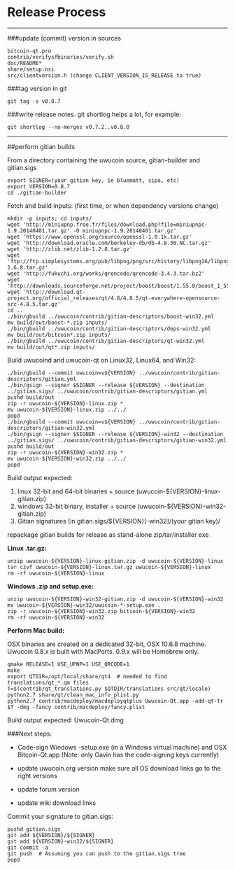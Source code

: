 Release Process
====================

* * *

###update (commit) version in sources


	bitcoin-qt.pro
	contrib/verifysfbinaries/verify.sh
	doc/README*
	share/setup.nsi
	src/clientversion.h (change CLIENT_VERSION_IS_RELEASE to true)

###tag version in git

	git tag -s v0.8.7

###write release notes. git shortlog helps a lot, for example:

	git shortlog --no-merges v0.7.2..v0.8.0

* * *

##perform gitian builds

 From a directory containing the uwucoin source, gitian-builder and gitian.sigs
  
	export SIGNER=(your gitian key, ie bluematt, sipa, etc)
	export VERSION=0.8.7
	cd ./gitian-builder

 Fetch and build inputs: (first time, or when dependency versions change)

	mkdir -p inputs; cd inputs/
	wget 'http://miniupnp.free.fr/files/download.php?file=miniupnpc-1.9.20140401.tar.gz' -O miniupnpc-1.9.20140401.tar.gz'
	wget 'https://www.openssl.org/source/openssl-1.0.1k.tar.gz'
	wget 'http://download.oracle.com/berkeley-db/db-4.8.30.NC.tar.gz'
	wget 'http://zlib.net/zlib-1.2.8.tar.gz'
	wget 'ftp://ftp.simplesystems.org/pub/libpng/png/src/history/libpng16/libpng-1.6.8.tar.gz'
	wget 'http://fukuchi.org/works/qrencode/qrencode-3.4.3.tar.bz2'
	wget 'http://downloads.sourceforge.net/project/boost/boost/1.55.0/boost_1_55_0.tar.bz2'
	wget 'http://download.qt-project.org/official_releases/qt/4.8/4.8.5/qt-everywhere-opensource-src-4.8.5.tar.gz'
	cd ..
	./bin/gbuild ../uwucoin/contrib/gitian-descriptors/boost-win32.yml
	mv build/out/boost-*.zip inputs/
	./bin/gbuild ../uwucoin/contrib/gitian-descriptors/deps-win32.yml
	mv build/out/bitcoin*.zip inputs/
	./bin/gbuild ../uwucoin/contrib/gitian-descriptors/qt-win32.yml
	mv build/out/qt*.zip inputs/

 Build uwucoind and uwucoin-qt on Linux32, Linux64, and Win32:
  
	./bin/gbuild --commit uwucoin=v${VERSION} ../uwucoin/contrib/gitian-descriptors/gitian.yml
	./bin/gsign --signer $SIGNER --release ${VERSION} --destination ../gitian.sigs/ ../uwucoin/contrib/gitian-descriptors/gitian.yml
	pushd build/out
	zip -r uwucoin-${VERSION}-linux.zip *
	mv uwucoin-${VERSION}-linux.zip ../../
	popd
	./bin/gbuild --commit uwucoin=v${VERSION} ../uwucoin/contrib/gitian-descriptors/gitian-win32.yml
	./bin/gsign --signer $SIGNER --release ${VERSION}-win32 --destination ../gitian.sigs/ ../uwucoin/contrib/gitian-descriptors/gitian-win32.yml
	pushd build/out
	zip -r uwucoin-${VERSION}-win32.zip *
	mv uwucoin-${VERSION}-win32.zip ../../
	popd

  Build output expected:

  1. linux 32-bit and 64-bit binaries + source (uwucoin-${VERSION}-linux-gitian.zip)
  2. windows 32-bit binary, installer + source (uwucoin-${VERSION}-win32-gitian.zip)
  3. Gitian signatures (in gitian.sigs/${VERSION}[-win32]/(your gitian key)/

repackage gitian builds for release as stand-alone zip/tar/installer exe

**Linux .tar.gz:**

	unzip uwucoin-${VERSION}-linux-gitian.zip -d uwucoin-${VERSION}-linux
	tar czvf uwucoin-${VERSION}-linux.tar.gz uwucoin-${VERSION}-linux
	rm -rf uwucoin-${VERSION}-linux

**Windows .zip and setup.exe:**

	unzip uwucoin-${VERSION}-win32-gitian.zip -d uwucoin-${VERSION}-win32
	mv uwucoin-${VERSION}-win32/uwucoin-*-setup.exe .
	zip -r uwucoin-${VERSION}-win32.zip bitcoin-${VERSION}-win32
	rm -rf uwucoin-${VERSION}-win32

**Perform Mac build:**

  OSX binaries are created on a dedicated 32-bit, OSX 10.6.8 machine.
  Uwucoin 0.8.x is built with MacPorts.  0.9.x will be Homebrew only.

	qmake RELEASE=1 USE_UPNP=1 USE_QRCODE=1
	make
	export QTDIR=/opt/local/share/qt4  # needed to find translations/qt_*.qm files
	T=$(contrib/qt_translations.py $QTDIR/translations src/qt/locale)
	python2.7 share/qt/clean_mac_info_plist.py
	python2.7 contrib/macdeploy/macdeployqtplus Uwucoin-Qt.app -add-qt-tr $T -dmg -fancy contrib/macdeploy/fancy.plist

 Build output expected: Uwucoin-Qt.dmg

###Next steps:

* Code-sign Windows -setup.exe (in a Windows virtual machine) and
  OSX Bitcoin-Qt.app (Note: only Gavin has the code-signing keys currently)

* update uwucoin.org version
  make sure all OS download links go to the right versions

* update forum version

* update wiki download links

Commit your signature to gitian.sigs:

	pushd gitian.sigs
	git add ${VERSION}/${SIGNER}
	git add ${VERSION}-win32/${SIGNER}
	git commit -a
	git push  # Assuming you can push to the gitian.sigs tree
	popd

